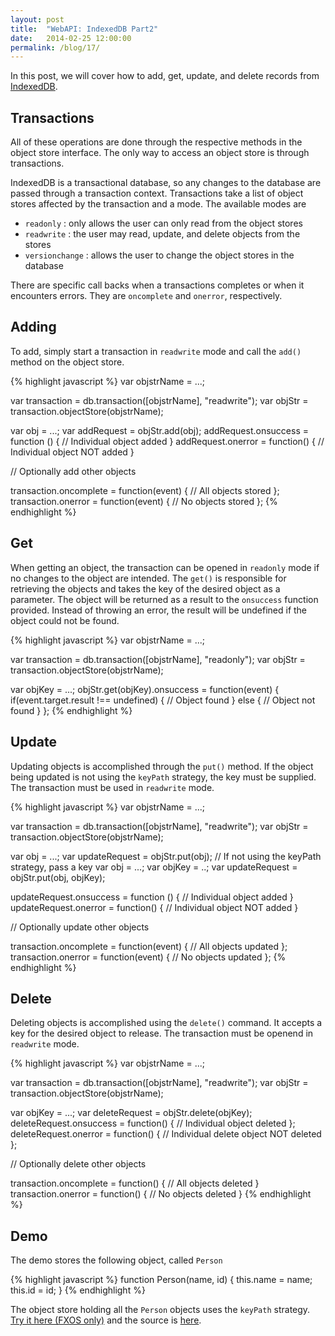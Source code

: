 ```yaml
---
layout: post
title:  "WebAPI: IndexedDB Part2"
date:   2014-02-25 12:00:00
permalink: /blog/17/
---
```


In this post, we will cover how to add, get, update, and delete records from [IndexedDB](https://developer.mozilla.org/en-US/docs/IndexedDB).

## Transactions

All of these operations are done through the respective methods in the object store interface. The only way to access an object store is through transactions.

IndexedDB is a transactional database, so any changes to the database are passed through a transaction context. Transactions take a list of object stores affected by the transaction and a mode. The available modes are

* `readonly` : only allows the user can only read from the object stores
* `readwrite` : the user may read, update, and delete objects from the stores
* `versionchange` : allows the user to change the object stores in the database

There are specific call backs when a transactions completes or when it encounters errors. They are `oncomplete` and `onerror`, respectively.

## Adding

To add, simply start a transaction in `readwrite` mode and call the `add()` method on the object store.

{% highlight javascript %}
var objstrName = ...;

var transaction = db.transaction([objstrName], "readwrite");
var objStr = transaction.objectStore(objstrName);

var obj = ...;
var addRequest = objStr.add(obj);
addRequest.onsuccess = function () {
  // Individual object added
}
addRequest.onerror = function() {
  // Individual object NOT added
}

// Optionally add other objects

transaction.oncomplete = function(event) {
  // All objects stored
};
transaction.onerror = function(event) {
  // No objects stored
};
{% endhighlight %}

## Get

When getting an object, the transaction can be opened in `readonly` mode if no changes to the object are intended. The `get()` is responsible for retrieving the objects and takes the key of the desired object as a parameter. The object will be returned as a result to the `onsuccess` function provided. Instead of throwing an error, the result will be undefined if the object could not be found.

{% highlight javascript %}
var objstrName = ...;

var transaction = db.transaction([objstrName], "readonly");
var objStr = transaction.objectStore(objstrName);

var objKey = ...;
objStr.get(objKey).onsuccess = function(event) {
  if(event.target.result !== undefined)  {
    // Object found
  } else {
    // Object not found
  }
};
{% endhighlight %}

## Update

Updating objects is accomplished through the `put()` method. If the object being updated is not using the `keyPath` strategy, the key must be supplied. The transaction must be used in `readwrite` mode.

{% highlight javascript %}
var objstrName = ...;

var transaction = db.transaction([objstrName], "readwrite");
var objStr = transaction.objectStore(objstrName);

var obj = ...;
var updateRequest = objStr.put(obj);
// If not using the keyPath strategy, pass a key
var obj = ...;
var objKey = ..;
var updateRequest = objStr.put(obj, objKey);

updateRequest.onsuccess = function () {
  // Individual object added
}
updateRequest.onerror = function() {
  // Individual object NOT added
}

// Optionally update other objects

transaction.oncomplete = function(event) {
  // All objects updated
};
transaction.onerror = function(event) {
  // No objects updated
};
{% endhighlight %}

## Delete

Deleting objects is accomplished using the `delete()` command. It accepts a key for the desired object to release. The transaction must be openend in `readwrite` mode.

{% highlight javascript %}
var objstrName = ...;

var transaction = db.transaction([objstrName], "readwrite");
var objStr = transaction.objectStore(objstrName);

var objKey = ...;
var deleteRequest = objStr.delete(objKey);
deleteRequest.onsuccess = function() {
  // Individual object deleted
};
deleteRequest.onerror = function() {
  // Individual delete object NOT deleted
};

// Optionally delete other objects

transaction.oncomplete = function() {
  // All objects deleted
}
transaction.onerror = function() {
  // No objects deleted
}
{% endhighlight %}

## Demo

The demo stores the following object, called `Person`

{% highlight javascript %}
function Person(name, id) {
  this.name = name;
  this.id = id;
}
{% endhighlight %}

The object store holding all the `Person` objects uses the `keyPath` strategy. [Try it here (FXOS only)](/demos/16/) and the source is [here](https://github.com/NakedFerret/NakedFerret.github.io/tree/master/demos/16).
